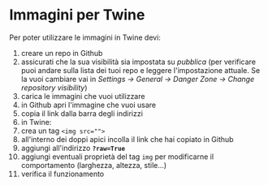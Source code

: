 # Immagini per Twine

Per poter utilizzare le immagini in Twine devi:

1. creare un repo in Github
2. assicurati che la sua visibilità sia impostata su *pubblica* (per verificare puoi andare sulla lista dei tuoi repo e leggere l'impostazione attuale. Se la vuoi cambiare vai in *Settings -> General -> Danger Zone -> Change repository visibility*)
3. carica le immagini che vuoi utilizzare
4. in Github apri l'immagine che vuoi usare
5. copia il link dalla barra degli indirizzi
6. in Twine:
  1. crea un tag ``<img src="">``
  2. all'interno dei doppi apici incolla il link che hai copiato in Github
  3. aggiungi all'indirizzo **``?raw=True``**
  4. aggiungi eventuali proprietà del tag ``img`` per modificarne il comportamento (larghezza, altezza, stile...)
7. verifica il funzionamento
